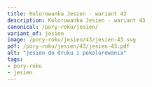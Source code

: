 ```yaml
---
title: Kolorowanka Jesien - wariant 43
description: Kolorowanka Jesien - wariant 43
canonical: /pory-roku/jesien/
variant_of: jesien
image: /pory-roku/jesien/43/jesien-43.svg
pdf: /pory-roku/jesien/43/jesien-43.pdf
alt: "jesien do druku i pokolorowania"
tags:
- pory-roku
- jesien
---
```

